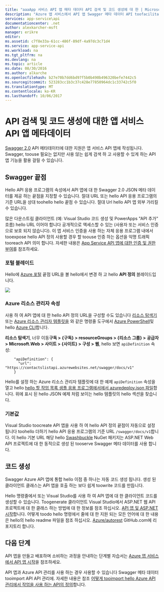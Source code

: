 ```yaml
---
title: "aaaApp 서비스 API 앱 메타 데이터 API 검색 및 코드 생성에 대 한 | Microsoft Docs"
description: "Azure 앱 서비스에서 API 앱 Swagger 메타 데이터 API toofacilitate 검색 및 코드 생성을 사용 하는 방법에 대해 알아봅니다."
services: app-service\api
documentationcenter: .net
author: alexkarcher-msft
manager: erikre
editor: 
ms.assetid: c7f8e33a-61cc-486f-89df-4a97dc3c71d4
ms.service: app-service-api
ms.workload: na
ms.tgt_pltfrm: na
ms.devlang: na
ms.topic: article
ms.date: 08/30/2016
ms.author: alkarche
ms.openlocfilehash: b27e70b7dd6bd97f5b0b490b496320befe7442c5
ms.sourcegitcommit: 523283cc1b3c37c428e77850964dc1c33742c5f0
ms.translationtype: MT
ms.contentlocale: ko-KR
ms.lasthandoff: 10/06/2017
---
```

# <a name="app-service-api-apps-metadata-for-api-discovery-and-code-generation"></a>API 검색 및 코드 생성에 대한 앱 서비스 API 앱 메타데이터
[Swagger 2.0](http://swagger.io/) API 메타데이터에 대한 지원은 앱 서비스 API 앱에 작성됩니다. Swagger, toouse 필요는 없지만 사용 않는 쉽게 검색 하 고 사용할 수 있게 하는 API 앱 기능을 활용 걸릴 수 있습니다.   

## <a name="swagger-endpoint"></a>Swagger 끝점
Hello API 응용 프로그램의 속성에서 API 앱에 대 한 Swagger 2.0 JSON 메타 데이터를 제공 하는 끝점을 지정할 수 있습니다. 절대 URL 또는 hello API 응용 프로그램의 기준 URL을 상대 toohello hello 끝점 수 있습니다. 절대 Url hello API 앱 외부 가리킬 수 있습니다. 

많은 다운스트림 클라이언트 (예: Visual Studio 코드 생성 및 PowerApps "API 추가" 흐름) hello URL 이어야 합니다 공개적으로 액세스할 수 있는 (사용자 또는 서비스 인증으로 보호 되지 않습니다). 이 앱 서비스 인증을 사용 하는 자체 응용 프로그램 내에서 tooexpose hello API 정의 사용할 경우 할 toouse 인증 하는 옵션을 익명 트래픽 tooreach API 의미 합니다. 자세한 내용은 [App Service API 앱에 대한 인증 및 권한 부여](app-service-api-authentication.md)를 참조하세요.

### <a name="portal-blade"></a>포털 블레이드
Hello에 [Azure 포털](https://portal.azure.com/) 끝점 URL을 볼 hello에서 변경 하 고 hello **API 정의** 블레이드입니다.

![](./media/app-service-api-metadata/apidefblade.png)

### <a name="azure-resource-manager-property"></a>Azure 리소스 관리자 속성
사용 하 여 API 앱에 대 한 hello API 정의 URL을 구성할 수도 있습니다 [리소스 탐색기](https://resources.azure.com/) 또는 [Azure 리소스 관리자 템플릿을](../azure-resource-manager/resource-group-authoring-templates.md) 와 같은 명령줄 도구에서 [Azure PowerShell](/powershell/azureps-cmdlets-docs)및 hello [Azure CLI](../cli-install-nodejs.md)합니다. 

**리소스 탐색기**, 너무 이동**구독 > {구독} > resourceGroups > {리소스 그룹} > 공급자 > Microsoft.Web > 사이트 > {사이트} > 구성 > 웹**, hello 보면 `apiDefinition` 속성:

        "apiDefinition": {
          "url": "https://contactslistapi.azurewebsites.net/swagger/docs/v1"
        }

Hello를 설정 하는 Azure 리소스 관리자 템플릿에 대 한 예제 `apiDefinition` 속성을 열고 hello [hello 할 작업 목록 샘플 응용 프로그램에서에서 azuredeploy.json 파일](https://github.com/azure-samples/app-service-api-dotnet-todo-list/blob/master/azuredeploy.json)합니다. 위에 표시 된 hello JSON 예제 처럼 보이는 hello 템플릿의 hello 섹션을 찾습니다.

### <a name="default-value"></a>기본값
Visual Studio toocreate API 앱을 사용 하 여 hello API 정의 끝점이 자동으로 설정 됩니다 toohello 더하기 hello API 응용 프로그램의 기준 URL `/swagger/docs/v1`합니다. 이 hello 기본 URL 해당 hello [Swashbuckle](https://www.nuget.org/packages/Swashbuckle) NuGet 패키지는 ASP.NET Web API 프로젝트에 대 한 동적으로 생성 된 tooserve Swagger 메타 데이터를 사용 합니다. 

## <a name="code-generation"></a>코드 생성
Swagger Azure API 앱에 통합 hello 이점 중 하나는 자동 코드 생성 됩니다. 생성 된 클라이언트 클래스는 API 앱을 호출 하는 보다 쉽게 toowrite 코드를 만듭니다.

Hello 명령줄에서 또는 Visual Studio를 사용 하 여 API 앱에 대 한 클라이언트 코드를 생성할 수 있습니다. Toogenerate 클라이언트 Visual Studio에서 ASP.NET 웹 API 프로젝트에 대 한 클래스 하는 방법에 대 한 정보를 참조 하십시오. [API 앱 및 ASP.NET 시작](app-service-api-dotnet-get-started.md#codegen)합니다. 어떻게 toodo hello 명령에서 줄에 대 한 지원 되는 모든 언어에 대 한 내용은 hello의 hello readme 파일을 참조 하십시오. [Azure/autorest](https://github.com/azure/autorest) GitHub.com에 리포지토리 합니다.

## <a name="next-steps"></a>다음 단계
API 앱을 만들고 배포하며 소비하는 과정을 안내하는 단계별 자습서는 [Azure 앱 서비스에서 API 앱 시작](app-service-api-dotnet-get-started.md)을 참조하세요.

API 앱과 Azure API 관리를 사용 하는 경우 사용할 수 있습니다 Swagger 메타 데이터 tooimport API API 관리에. 자세한 내용은 참조 [어떻게 tooimport hello Azure API 관리에서 작업을 사용 하는 API의 정의](../api-management/api-management-howto-import-api.md)합니다. 

